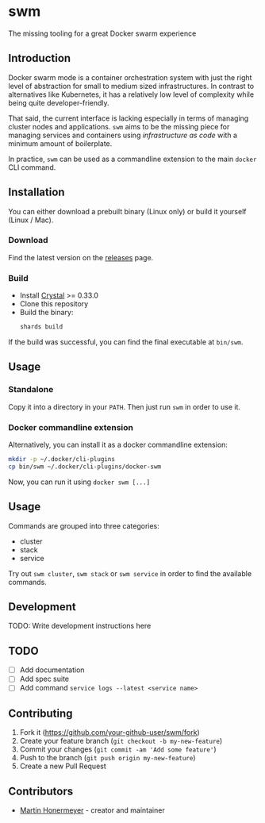 # swm

The missing tooling for a great Docker swarm experience

## Introduction

Docker swarm mode is a container orchestration system with just the right level of abstraction for small to medium sized infrastructures. In contrast to alternatives like Kubernetes, it has a relatively low level of complexity while being quite developer-friendly. 

That said, the current interface is lacking especially in terms of managing cluster nodes and applications. `swm` aims to be the missing piece for managing services and containers using *infrastructure as code* with a minimum amount of boilerplate. 

In practice, `swm` can be used as a commandline extension to the main `docker` CLI command.


## Installation

You can either download a prebuilt binary (Linux only) or build it yourself (Linux / Mac).

### Download

Find the latest version on the [releases](https://github.com/djmaze/swm/releases) page.

### Build

* Install [Crystal](https://crystal-lang.org) >= 0.33.0
* Clone this repository
* Build the binary:
    ```bash
    shards build
    ```

If the build was successful, you can find the final executable at `bin/swm`. 

## Usage

### Standalone

Copy it into a directory in your `PATH`. Then just run `swm` in order to use it.

### Docker commandline extension

Alternatively, you can install it as a docker commandline extension:

```bash
mkdir -p ~/.docker/cli-plugins
cp bin/swm ~/.docker/cli-plugins/docker-swm
```

Now, you can run it using `docker swm [...]`

## Usage

Commands are grouped into three categories:

* cluster
* stack
* service

Try out `swm cluster`, `swm stack` or `swm service` in order to find the available commands.

## Development

TODO: Write development instructions here

## TODO

- [ ] Add documentation
- [ ] Add spec suite
- [ ] Add command `service logs --latest <service name>`

## Contributing

1. Fork it (<https://github.com/your-github-user/swm/fork>)
2. Create your feature branch (`git checkout -b my-new-feature`)
3. Commit your changes (`git commit -am 'Add some feature'`)
4. Push to the branch (`git push origin my-new-feature`)
5. Create a new Pull Request

## Contributors

- [Martin Honermeyer](https://github.com/your-github-user) - creator and maintainer

